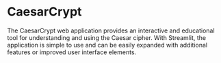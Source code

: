 # CaesarCrypt
The CaesarCrypt web application provides an interactive and educational tool for understanding and using the Caesar cipher. With Streamlit, the application is simple to use and can be easily expanded with additional features or improved user interface elements.
